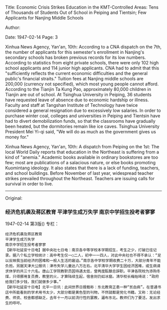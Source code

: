 Title: Economic Crisis Strikes Education in the KMT-Controlled Areas: Tens of Thousands of Students Out of School in Peiping and Tientsin; Few Applicants for Nanjing Middle Schools

Author:

Date: 1947-02-14
Page: 3

Xinhua News Agency, Yan'an, 10th: According to a CNA dispatch on the 7th, the number of applicants for this semester's enrollment in Nanjing's secondary schools has broken previous records for its low numbers. According to statistics from eight private schools, there were only 102 high school applicants and 114 junior high applicants. CNA had to admit that this "sufficiently reflects the current economic difficulties and the general public's financial straits." Tuition fees at Nanjing middle schools are 200,000 (currency not specified), which most young people cannot afford. According to the Tianjin Ta Kung Pao, approximately 80,000 children in Tianjin are out of school. At Tsinghua University in Peiping, 36 students have requested leave of absence due to economic hardship or illness. Faculty and staff at Tangshan Institute of Technology have twice considered a general resignation due to excessively low salaries. In order to purchase winter coal, colleges and universities in Peiping and Tientsin have had to divert demobilization funds, so that the classrooms have gradually been heated, but the dormitories remain like ice caves. Tsinghua University President Mei Yi-qi said, "We will do as much as the government gives us money for."

Xinhua News Agency, Yan'an, 10th: A dispatch from Peiping on the 1st: The local World Daily reports that education in the Northeast is suffering from a kind of "anemia." Academic books available in ordinary bookstores are too few; most are publications of a salacious nature, or else books promoting Kuomintang ideology. It also states that there is a lack of funding, teachers, and school buildings. Before November of last year, widespread teacher strikes prevailed throughout the Northeast. Teachers are issuing calls for survival in order to live.



<hr /> 

Original: 


### 经济危机袭及蒋区教育  平津学生成万失学  南京中学招生投考者寥寥

1947-02-14
第3版()
专栏：

    经济危机袭及蒋区教育
    平津学生成万失学
    南京中学招生投考者寥寥
    【新华社延安十日电】据中央社七日电：南京各中等学校本学期招生，考生之少，打破已往记录。据八个私立学校统计：高中考生仅一○二人，初中一一四人，对此中央社也不得不承认：“足以反映我当前经济的困难和一般人生活的窘迫。”南京各中学校学期收费二十万，大部分青年不能负担。另据天津大公报讯：津市失学儿童达八万左右。北平清华大学学生因经济困难，或生病请求休学的共三十六名。唐山工学院教职员因待遇太低，曾两度酝酿总辞职。平津各院校为添购冬煤，只得挪用复员费，教室的火，才算陆续生起，宿舍则仍如冰窟。清华校长梅贻琦说：“政府给我们多少钱，我们就做多少事。”
    【新华社延安十日电】北平一日讯：此间世界日报载称：东北教育正患一种“贫血病”。在普通书店中所能看到的学术用书太少，大部分都是黄色型的刊物，不然就都是党化书籍。又称：无论经费、师资、校舍都感缺乏，去年十一月以前流行性的罢教，遍布东北。教师们为了要活，发出求生的呼吁。
